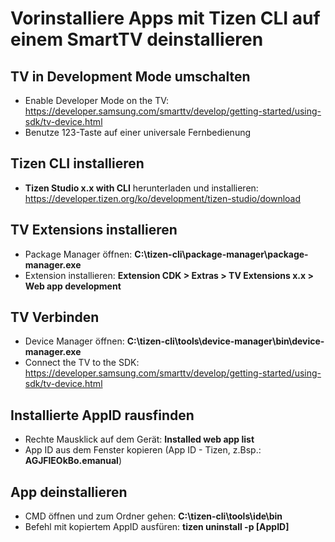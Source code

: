 # Vorinstalliere Apps mit Tizen CLI auf einem SmartTV deinstallieren

## TV in Development Mode umschalten
 - Enable Developer Mode on the TV: https://developer.samsung.com/smarttv/develop/getting-started/using-sdk/tv-device.html
 - Benutze 123-Taste auf einer universale Fernbedienung

## Tizen CLI installieren
 - **Tizen Studio x.x with CLI** herunterladen und installieren: https://developer.tizen.org/ko/development/tizen-studio/download

## TV Extensions installieren
 - Package Manager öffnen: **C:\tizen-cli\package-manager\package-manager.exe**
 - Extension installieren: **Extension CDK > Extras > TV Extensions x.x > Web app development**

## TV Verbinden
 - Device Manager öffnen: **C:\tizen-cli\tools\device-manager\bin\device-manager.exe**
 - Connect the TV to the SDK: https://developer.samsung.com/smarttv/develop/getting-started/using-sdk/tv-device.html

## Installierte AppID rausfinden
 - Rechte Mausklick auf dem Gerät: **Installed web app list**
 - App ID aus dem Fenster kopieren (App ID - Tizen, z.Bsp.: **AGJFlEOkBo.emanual**)

## App deinstallieren
 - CMD öffnen und zum Ordner gehen: **C:\tizen-cli\tools\ide\bin**
 - Befehl mit kopiertem AppID ausfüren: **tizen uninstall -p [AppID]**

